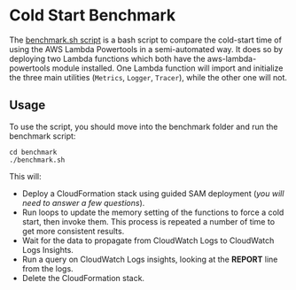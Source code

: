 # Cold Start Benchmark

The [benchmark.sh script](./benchmark.sh) is a bash script to compare the cold-start time of using the AWS Lambda Powertools in a semi-automated way. It does so by deploying two Lambda functions which both have the aws-lambda-powertools module installed. One Lambda function will import and initialize the three main utilities (`Metrics`, `Logger`, `Tracer`), while the other one will not.

## Usage

To use the script, you should move into the benchmark folder and run the benchmark script:

```
cd benchmark
./benchmark.sh
```

This will:

* Deploy a CloudFormation stack using guided SAM deployment (*you will need to answer a few questions*).
* Run loops to update the memory setting of the functions to force a cold start, then invoke them. This process is repeated a number of time to get more consistent results.
* Wait for the data to propagate from CloudWatch Logs to CloudWatch Logs Insights.
* Run a query on CloudWatch Logs insights, looking at the **REPORT** line from the logs.
* Delete the CloudFormation stack.
